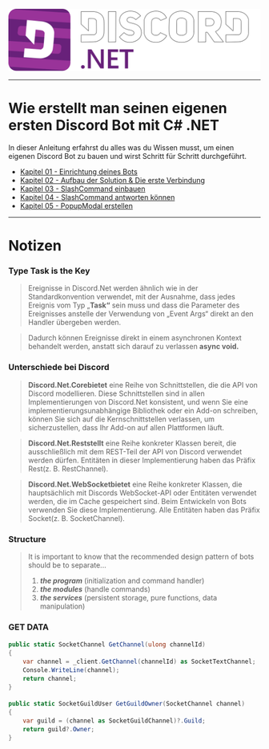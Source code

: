 ![](./_images/Combinationmark%20White%20Border.svg)

---

# Wie erstellt man seinen eigenen ersten Discord Bot mit C# .NET
In dieser Anleitung erfahrst du alles was du Wissen musst, um einen eigenen Discord Bot zu bauen und wirst Schritt für Schritt durchgeführt.

- [Kapitel 01 - Einrichtung deines Bots](./Guide/Step01/README.md)
- [Kapitel 02 - Aufbau der Solution & Die erste Verbindung](/Guide/Step02/README.md)
- [Kapitel 03 - SlashCommand einbauen](./Guide/Step03/README.md)
- [Kapitel 04 - SlashCommand antworten können](/Guide/Step04/README.md)
- [Kapitel 05 - PopupModal erstellen](/Guide/Step05/README.md)

---

# Notizen

### Type Task is the Key
> Ereignisse in Discord.Net werden ähnlich wie in der Standardkonvention verwendet, mit der Ausnahme, dass jedes Ereignis vom Typ „**Task“** sein muss und dass die Parameter des Ereignisses anstelle der Verwendung von „Event Args“ direkt an den Handler übergeben werden.

> Dadurch können Ereignisse direkt in einem asynchronen Kontext behandelt werden, anstatt sich darauf zu verlassen **async void.**

### Unterschiede bei Discord

> **Discord.Net.Corebietet** eine Reihe von Schnittstellen, die die API von Discord modellieren. Diese Schnittstellen sind in allen Implementierungen von Discord.Net konsistent, und wenn Sie eine implementierungsunabhängige Bibliothek oder ein Add-on schreiben, können Sie sich auf die Kernschnittstellen verlassen, um sicherzustellen, dass Ihr Add-on auf allen Plattformen läuft.

> **Discord.Net.Reststellt** eine Reihe konkreter Klassen bereit, die ausschließlich mit dem REST-Teil der API von Discord verwendet werden dürfen. Entitäten in dieser Implementierung haben das Präfix Rest(z. B. RestChannel).

> **Discord.Net.WebSocketbietet** eine Reihe konkreter Klassen, die hauptsächlich mit Discords WebSocket-API oder Entitäten verwendet werden, die im Cache gespeichert sind. Beim Entwickeln von Bots verwenden Sie diese Implementierung. Alle Entitäten haben das Präfix Socket(z. B. SocketChannel).

### Structure
> It is important to know that the recommended design pattern of bots should be to separate...
>
> 1. ***the program*** (initialization and command handler)
> 2. ***the modules*** (handle commands)
> 3. ***the services*** (persistent storage, pure functions, data manipulation)

### GET DATA
```C#
public static SocketChannel GetChannel(ulong channelId)
{
    var channel = _client.GetChannel(channelId) as SocketTextChannel;
    Console.WriteLine(channel);
    return channel;
}

public static SocketGuildUser GetGuildOwner(SocketChannel channel)
{
    var guild = (channel as SocketGuildChannel)?.Guild;
    return guild?.Owner;
}
```